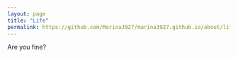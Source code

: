 ```yaml
---
layout: page
title: "Life"
permalink: https://github.com/Marina3927/marina3927.github.io/about/life
---
```


Are you fine?
